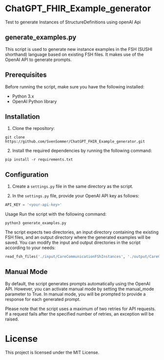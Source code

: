 # ChatGPT_FHIR_Example_generator
Test to generate Instances of StructureDefinitions using openAI Api

## generate_examples.py

This script is used to generate new instance examples in the FSH (SUSHI shorthand) language based on existing FSH files. It makes use of the OpenAI API to generate prompts.

## Prerequisites

Before running the script, make sure you have the following installed:

- Python 3.x
- OpenAI Python library

## Installation

1. Clone the repository:
```
git clone https://github.com/SvenSommer/ChatGPT_FHIR_Example_generator.git
```

2. Install the required dependencies by running the following command:
```
pip install -r requirements.txt
```


## Configuration

1. Create a `settings.py` file in the same directory as the script.

2. In the `settings.py` file, provide your OpenAI API key as follows:

```python
API_KEY = '<your-api-key>'
```

Usage
Run the script with the following command:
```
python3 generate_examples.py
```

The script expects two directories, an input directory containing the existing FSH files, and an output directory where the generated examples will be saved. You can modify the input and output directories in the script according to your needs:

```python
read_fsh_files('./input/CareCommunicationFShInstances', './output/CareCommunicationFShInstances', True)

```

## Manual Mode
By default, the script generates prompts automatically using the OpenAI API. However, you can activate manual mode by setting the manual_mode parameter to True. In manual mode, you will be prompted to provide a response for each generated prompt.

Please note that the script uses a maximum of two retries for API requests. If a request fails after the specified number of retries, an exception will be raised.

# License
This project is licensed under the MIT License.